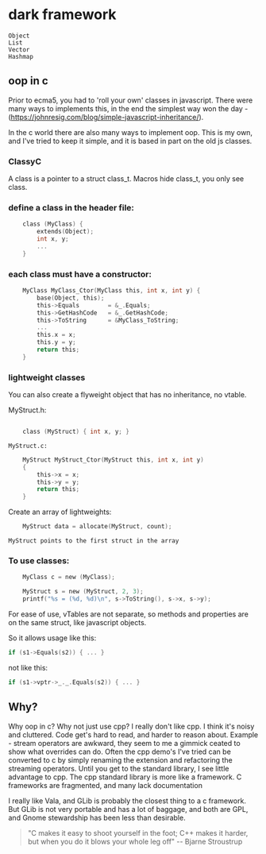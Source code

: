 # dark framework

    Object
    List
    Vector
    Hashmap

## oop in c

Prior to ecma5, you had to 'roll your own' classes in javascript.  There were many ways to implements this, in the end the simplest way won the day - (https://johnresig.com/blog/simple-javascript-inheritance/). 

In the c world there are also many ways to implement oop. This is my own, and I've tried to keep it simple, and it is based in part on the old js classes.

### ClassyC
   A class is a pointer to a struct class_t.
   Macros hide class_t, you only see class.

### define a class in the header file: 

```c
    class (MyClass) { 
        extends(Object);
        int x, y;
        ... 
    }
```
        
### each class must have a constructor:

```c
    MyClass MyClass_Ctor(MyClass this, int x, int y) {
        base(Object, this);
        this->Equals        = &_.Equals;
        this->GetHashCode   = &_.GetHashCode;
        this->ToString      = &MyClass_ToString;
        ...
        this.x = x;
        this.y = y;
        return this;
    }
```
### lightweight classes

You can also create a flyweight object that has no inheritance, 
no vtable.

MyStruct.h:
```c

    class (MyStruct) { int x, y; }
```

    MyStruct.c:

```c
    MyStruct MyStruct_Ctor(MyStruct this, int x, int y)
    {
        this->x = x;
        this->y = y;
        return this;
    }
```
Create an array of lightweights:

```c
    MyStruct data = allocate(MyStruct, count);
```
    MyStruct points to the first struct in the array
        
### To use classes:

```c
    MyClass c = new (MyClass);

    MyStruct s = new (MyStruct, 2, 3);
    printf("%s = (%d, %d)\n", s->ToString(), s->x, s->y);
```
For ease of use, vTables are not separate, so methods and
properties are on the same struct, like javascript objects.

So it allows usage like this:
```c
if (s1->Equals(s2)) { ... }
```
not like this:
```c
if (s1->vptr->_._.Equals(s2)) { ... }
```

## Why?

Why oop in c? Why not just use cpp? I really don't like cpp. I think it's noisy and cluttered. Code get's hard to read, and harder to reason about. Example - stream operators are awkward, they seem to me a gimmick ceated to show what overrides can do. Often the cpp demo's I've tried can be converted to c by simply renaming the extension and refactoring the streaming operators. Until you get to the standard library, I see little advantage to cpp. The cpp standard library is more like a framework. C frameworks are fragmented, and many lack documentation 

I really like Vala, and GLib is probably the closest thing to a c framework. But GLib is not very portable and has a lot of baggage, and both are GPL, and Gnome stewardship has been less than desirable.

> "C makes it easy to shoot yourself in the foot; C++ makes it harder, but when you do it blows your whole leg off" -- Bjarne Stroustrup